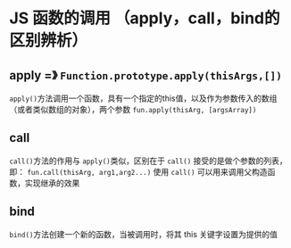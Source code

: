 # JS 函数的调用 （apply，call，bind的区别辨析）

## apply =》 `Function.prototype.apply(thisArgs,[])`
`apply()`方法调用一个函数，具有一个指定的this值，以及作为参数传入的数组（或者类似数组的对象），两个参数
`fun.apply(thisArg, [argsArray])`

## call
`call()`方法的作用与 `apply()`类似，区别在于 `call()` 接受的是做个参数的列表，即：
`fun.call(thisArg, arg1,arg2...)`
使用 `call()` 可以用来调用父构造函数，实现继承的效果

## bind
`bind()`方法创建一个新的函数，当被调用时，将其 this 关键字设置为提供的值
